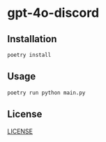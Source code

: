 # gpt-4o-discord

## Installation

```
poetry install
```

## Usage

```
poetry run python main.py
```

## License

[LICENSE](LICENSE)
